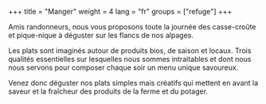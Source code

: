 +++
title = "Manger"
weight = 4
lang = "fr"
groups = ["refuge"]
+++

Amis randonneurs, nous vous proposons toute la journée des casse-croûte et pique-nique à déguster sur les flancs de nos alpages. 

Les plats sont imaginés autour de produits bios, de saison et locaux. Trois qualités essentielles sur lesquelles nous sommes intraitables et dont nous nous servons pour composer chaque soir un menu unique savoureux. 

Venez donc déguster nos plats simples mais créatifs qui mettent en avant la saveur et la fraîcheur des produits de la ferme et du potager.